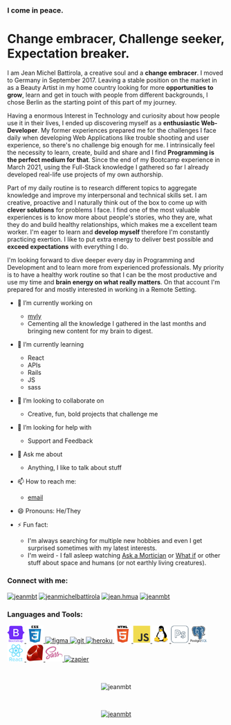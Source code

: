 
### I come in peace.

<h1 align="left">Change embracer, Challenge seeker, Expectation breaker.</h1>

I am Jean Michel Battirola, a creative soul and a **change embracer**. I moved to Germany in September 2017. Leaving a stable position on the market in as a Beauty Artist in my home country looking for more **opportunities to grow**, learn and get in touch with people from different backgrounds, I chose Berlin as the starting point of this part of my journey.

Having a enormous Interest in Technology and curiosity about how people use it in their lives, I ended up discovering myself as a **enthusiastic Web-Developer**. My former experiences prepared me for the challenges I face daily when developing Web Applications like trouble shooting and user experience, so there's no challenge big enough for me. I intrinsically feel the necessity to learn, create, build and share and I find **Programming is the perfect medium for that**. Since the end of my Bootcamp experience in March 2021, using the Full-Stack knowledge I gathered so far I already developed real-life use projects of my own authorship.

Part of my daily routine is to research different topics to aggregate knowledge and improve my interpersonal and technical skills set. I am creative, proactive and I naturally think out of the box to come up with **clever solutions** for problems I face. I find one of the most valuable experiences is to know more about people's stories, who they are, what they do and build healthy relationships, which makes me a excellent team worker. I'm eager to learn and **develop myself** therefore I'm constantly practicing exertion. I like to put extra energy to deliver best possible and **exceed expectations** with everything I do.

I'm looking forward to dive deeper every day in Programming and Development and to learn more from experienced professionals. My priority is to have a healthy work routine so that I can be the most productive and use my time and **brain energy on what really matters**. On that account I'm prepared for and mostly interested in working in a Remote Setting.

- 🔭 I’m currently working on
   - [myly ](https://myly-lyrics-app.herokuapp.com/)
   - Cementing all the knowledge I gathered in the last months and  bringing new content for my brain to digest.
   
- 🌱 I’m currently learning
   - React
   - APIs
   - Rails
   - JS
   - sass
   
- 👯 I’m looking to collaborate on
   - Creative, fun, bold projects that challenge me
   
- 🤔 I’m looking for help with 
   - Support and Feedback
   
- 💬 Ask me about
  - Anything, I like to talk about stuff
  
- 📫 How to reach me: 

  - [email](jeanbattirola@gmail.com)
  
- 😄 Pronouns: 
  He/They
  
- ⚡ Fun fact: 
  - I'm always searching for multiple new hobbies and even I get surprised sometimes with my latest interests.
  - I'm weird - I fall asleep watching [Ask a Mortician](https://www.youtube.com/user/OrderoftheGoodDeath) or [What if](https://www.youtube.com/channel/UCphTF9wHwhCt-BzIq-s4V-g) or other stuff about space and humans (or not earthly living creatures).



<h3 align="left">Connect with me:</h3>
<p align="left">
<a href="https://linkedin.com/in/jeanmbt" target="blank"><img align="center" src="https://cdn.jsdelivr.net/npm/simple-icons@3.0.1/icons/linkedin.svg" alt="jeanmbt" height="30" width="40" /></a>
<a href="https://kaggle.com/jeanmichelbattirola" target="blank"><img align="center" src="https://cdn.jsdelivr.net/npm/simple-icons@3.0.1/icons/kaggle.svg" alt="jeanmichelbattirola" height="30" width="40" /></a>
<a href="https://instagram.com/jean.hmua" target="blank"><img align="center" src="https://cdn.jsdelivr.net/npm/simple-icons@3.0.1/icons/instagram.svg" alt="jean.hmua" height="30" width="40" /></a>
<a href="https://www.leetcode.com/jeanmbt" target="blank"><img align="center" src="https://cdn.jsdelivr.net/npm/simple-icons@3.0.1/icons/leetcode.svg" alt="jeanmbt" height="30" width="40" /></a>
</p>

<h3 align="left">Languages and Tools:</h3>
<p align="left"> <a href="https://getbootstrap.com" target="_blank"> <img src="https://raw.githubusercontent.com/devicons/devicon/master/icons/bootstrap/bootstrap-plain-wordmark.svg" alt="bootstrap" width="40" height="40"/> </a> <a href="https://www.w3schools.com/css/" target="_blank"> <img src="https://raw.githubusercontent.com/devicons/devicon/master/icons/css3/css3-original-wordmark.svg" alt="css3" width="40" height="40"/> </a> <a href="https://www.figma.com/" target="_blank"> <img src="https://www.vectorlogo.zone/logos/figma/figma-icon.svg" alt="figma" width="40" height="40"/> </a> <a href="https://git-scm.com/" target="_blank"> <img src="https://www.vectorlogo.zone/logos/git-scm/git-scm-icon.svg" alt="git" width="40" height="40"/> </a> <a href="https://heroku.com" target="_blank"> <img src="https://www.vectorlogo.zone/logos/heroku/heroku-icon.svg" alt="heroku" width="40" height="40"/> </a> <a href="https://www.w3.org/html/" target="_blank"> <img src="https://raw.githubusercontent.com/devicons/devicon/master/icons/html5/html5-original-wordmark.svg" alt="html5" width="40" height="40"/> </a> <a href="https://developer.mozilla.org/en-US/docs/Web/JavaScript" target="_blank"> <img src="https://raw.githubusercontent.com/devicons/devicon/master/icons/javascript/javascript-original.svg" alt="javascript" width="40" height="40"/> </a> <a href="https://www.linux.org/" target="_blank"> <img src="https://raw.githubusercontent.com/devicons/devicon/master/icons/linux/linux-original.svg" alt="linux" width="40" height="40"/> </a> <a href="https://www.photoshop.com/en" target="_blank"> <img src="https://raw.githubusercontent.com/devicons/devicon/master/icons/photoshop/photoshop-line.svg" alt="photoshop" width="40" height="40"/> </a> <a href="https://www.postgresql.org" target="_blank"> <img src="https://raw.githubusercontent.com/devicons/devicon/master/icons/postgresql/postgresql-original-wordmark.svg" alt="postgresql" width="40" height="40"/> </a> <a href="https://reactjs.org/" target="_blank"> <img src="https://raw.githubusercontent.com/devicons/devicon/master/icons/react/react-original-wordmark.svg" alt="react" width="40" height="40"/> </a> <a href="https://www.ruby-lang.org/en/" target="_blank"> <img src="https://raw.githubusercontent.com/devicons/devicon/master/icons/ruby/ruby-original.svg" alt="ruby" width="40" height="40"/> </a> <a href="https://sass-lang.com" target="_blank"> <img src="https://raw.githubusercontent.com/devicons/devicon/master/icons/sass/sass-original.svg" alt="sass" width="40" height="40"/> </a> <a href="https://zapier.com" target="_blank"> <img src="https://www.vectorlogo.zone/logos/zapier/zapier-icon.svg" alt="zapier" width="40" height="40"/> </a> </p>
<br>

<p align="center"><img align="center" src="https://github-readme-streak-stats.herokuapp.com/?user=jeanmbt&" alt="jeanmbt" /></p>
<br>

<p align="right"> <a href="https://github.com/ryo-ma/github-profile-trophy">
<p align="center"><img align="center" src="https://github-readme-stats.vercel.app/api/top-langs?username=jeanmbt&show_icons=true&locale=en&layout=compact" alt="jeanmbt" /></p>
